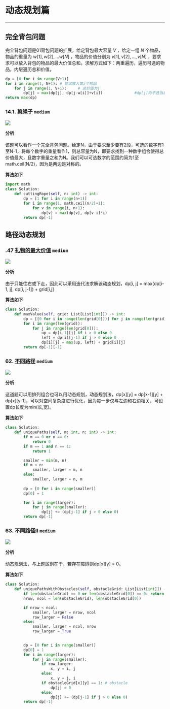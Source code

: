 # 动态规划篇
---


## 完全背包问题
完全背包问题是01背包问题的扩展，给定背包最大容量 $V$ ，给定一组 $N$ 个物品，物品的重量为 $w[1], w[2], ... w[N]$ ，物品的价值分别为 $v[1], v[2], ..., v[N]$ ，要求求可以放入背包的物品的最大价值总和。求解方式如下：两重遍历，遍历可选的物品，内层遍历总和价值。

```python
dp = [0 for i in range(V+1)]
for i in range(1, N+1): # 尝试放入第i个物品
    for j in range(1, V+1):     # 总价值为j
        dp[j] = max(dp[j], dp[j-w[i]]+v[i])              #dp[j]为不选当前这个物品，直接用上一轮的物品
return max(dp)
```

### 14.1. [剪绳子](https://leetcode-cn.com/problems/jian-sheng-zi-lcof/) ```medium```
<img src="img/14.1.png" width="">

**分析**<br/><br/>
该题可以看作一个完全背包问题。给定N，由于要求至少要有2段，可选的数字有1至N-1，将每个数字的重量看作1，则总容量为N，即要求找到一种数字组合使得总价值最大，且数字重量之和为N。我们可以可选数字的范围约简为1至math.ceil(N/2)，因为是两边是对称的。


**算法如下**<br/>
```python
import math
class Solution:
    def cuttingRope(self, n: int) -> int:
        dp = [1 for i in range(n+1)]
        for i in range(1, math.ceil(n/2)+1):
            for v in range(i, n+1):
                dp[v] = max(dp[v], dp[v-i]*i)
        return dp[-1]
```



## 路径动态规划


### .47 [礼物的最大价值](https://leetcode-cn.com/problems/li-wu-de-zui-da-jie-zhi-lcof/) ```medium```
<img src="img/.47.png" width="">

**分析**<br/><br/>
由于只能往右或下走，因此可以采用迭代法求解该动态规划，dp[i, j] = max(dp[i-1, j], dp[i, j-1]) + grid[i,j]


**算法如下**<br/>
```python
class Solution:
    def maxValue(self, grid: List[List[int]]) -> int:
        dp = [[0 for i in range(len(grid[0]))] for j in range(len(grid))]
        for i in range(len(grid)):
            for j in range(len(grid[0])):
                up = dp[i-1][j] if i > 0 else 0 
                left = dp[i][j-1] if j > 0 else 0 
                dp[i][j] = max(up, left) + grid[i][j]
        return dp[-1][-1]
```


### 62. [不同路径](https://leetcode-cn.com/problems/unique-paths/) ```medium```
<img src="img/62.png" width="">

**分析**<br/><br/>
这道题可以用排列组合也可以用动态规划，动态规划法，dp[x][y] = dp[x-1][y] + dp[x][y-1]，可以对空间复杂度进行优化，因为每一步仅与左边和右边相关，可设置dp长度为min(长,宽)。

**算法如下**<br/>
```python
class Solution:
    def uniquePaths(self, m: int, n: int) -> int:
        if m == 0 or n == 0:
            return 0
        if m == 1 and n == 1:
            return 1

        smaller = min(m, n)
        if m < n:
            smaller, larger = m, n 
        else:
            smaller, larger = n, m 
        
        dp = [0 for i in range(smaller)]
        dp[0] = 1

        for i in range(larger):
            for j in range(smaller):
                dp[j] += (dp[j-1] if j > 0 else 0)
        return dp[-1]
```


### 63. [不同路径II](https://leetcode-cn.com/problems/unique-paths-ii/) ```medium```
<img src="img/63.png" width="">

**分析**<br/><br/>
动态规划法，与上题区别在于，若存在障碍则dp[x][y] = 0。

**算法如下**<br/>
```python
class Solution:
    def uniquePathsWithObstacles(self, obstacleGrid: List[List[int]]) -> int:
        if len(obstacleGrid) == 0 or len(obstacleGrid[0]) == 0: return 0
        nrow, ncol = len(obstacleGrid), len(obstacleGrid[0])

        if nrow < ncol:
            smaller, larger = nrow, ncol
            row_larger = False
        else:
            smaller, larger = ncol, nrow
            row_larger = True
        

        dp = [0 for i in range(smaller)]
        dp[0] = 1
        for i in range(larger):
            for j in range(smaller):
                if row_larger:
                    x, y = i, j
                else:
                    x, y = j, i
                if obstacleGrid[x][y] == 1: # obstacle
                    dp[j] = 0
                else:
                    dp[j] += (dp[j-1] if j > 0 else 0)
        return dp[-1]
```